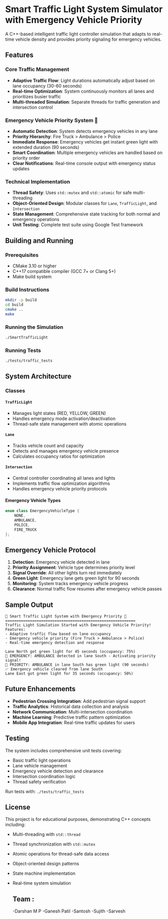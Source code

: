 # Smart Traffic Light System Simulator with Emergency Vehicle Priority

A C++-based intelligent traffic light controller simulation that adapts to real-time vehicle density and provides priority signaling for emergency vehicles.

## Features

### Core Traffic Management
- **Adaptive Traffic Flow**: Light durations automatically adjust based on lane occupancy (30-60 seconds)
- **Real-time Optimization**: System continuously monitors all lanes and prioritizes busier traffic
- **Multi-threaded Simulation**: Separate threads for traffic generation and intersection control

### Emergency Vehicle Priority System 🚨
- **Automatic Detection**: System detects emergency vehicles in any lane
- **Priority Hierarchy**: Fire Truck > Ambulance > Police
- **Immediate Response**: Emergency vehicles get instant green light with extended duration (90 seconds)
- **Smart Coordination**: Multiple emergency vehicles are handled based on priority order
- **Clear Notifications**: Real-time console output with emergency status updates

### Technical Implementation
- **Thread Safety**: Uses `std::mutex` and `std::atomic` for safe multi-threading
- **Object-Oriented Design**: Modular classes for `Lane`, `TrafficLight`, and `Intersection`
- **State Management**: Comprehensive state tracking for both normal and emergency operations
- **Unit Testing**: Complete test suite using Google Test framework

## Building and Running

### Prerequisites
- CMake 3.10 or higher
- C++17 compatible compiler (GCC 7+ or Clang 5+)
- Make build system

### Build Instructions
```bash
mkdir -p build
cd build
cmake ..
make
```

### Running the Simulation
```bash
./SmartTrafficLight
```

### Running Tests
```bash
./tests/traffic_tests
```

## System Architecture

### Classes

#### `TrafficLight`
- Manages light states (RED, YELLOW, GREEN)
- Handles emergency mode activation/deactivation
- Thread-safe state management with atomic operations

#### `Lane`
- Tracks vehicle count and capacity
- Detects and manages emergency vehicle presence
- Calculates occupancy ratios for optimization

#### `Intersection`
- Central controller coordinating all lanes and lights
- Implements traffic flow optimization algorithms
- Handles emergency vehicle priority protocols

#### Emergency Vehicle Types
```cpp
enum class EmergencyVehicleType {
    NONE,
    AMBULANCE,
    POLICE,
    FIRE_TRUCK
};
```

## Emergency Vehicle Protocol

1. **Detection**: Emergency vehicle detected in lane
2. **Priority Assignment**: Vehicle type determines priority level
3. **Signal Override**: All other lights turn red immediately
4. **Green Light**: Emergency lane gets green light for 90 seconds
5. **Monitoring**: System tracks emergency vehicle progress
6. **Clearance**: Normal traffic flow resumes after emergency vehicle passes

## Sample Output

```
🚦 Smart Traffic Light System with Emergency Priority 🚦
==========================================================
Traffic Light Simulation Started with Emergency Vehicle Priority!
Features:
- Adaptive traffic flow based on lane occupancy
- Emergency vehicle priority (Fire Truck > Ambulance > Police)
- Real-time emergency detection and response

Lane North got green light for 45 seconds (occupancy: 75%)
🚨 EMERGENCY: AMBULANCE detected in lane South - Activating priority signal!
🚨 PRIORITY: AMBULANCE in lane South has green light (90 seconds)
✅ Emergency vehicle cleared from lane South
Lane East got green light for 35 seconds (occupancy: 50%)
```

## Future Enhancements

- **Pedestrian Crossing Integration**: Add pedestrian signal support
- **Traffic Analytics**: Historical data collection and analysis
- **Network Communication**: Multi-intersection coordination
- **Machine Learning**: Predictive traffic pattern optimization
- **Mobile App Integration**: Real-time traffic updates for users

## Testing

The system includes comprehensive unit tests covering:
- Basic traffic light operations
- Lane vehicle management
- Emergency vehicle detection and clearance
- Intersection coordination logic
- Thread safety verification

Run tests with: `./tests/traffic_tests`

## License

This project is for educational purposes, demonstrating C++ concepts including:
- Multi-threading with `std::thread`
- Thread synchronization with `std::mutex`
- Atomic operations for thread-safe data access
- Object-oriented design patterns
- State machine implementation
- Real-time system simulation

  ## Team :
  -Darshan M P
  -Ganesh Patil
  -Santosh
  -Sujith
  -Sarvesh
